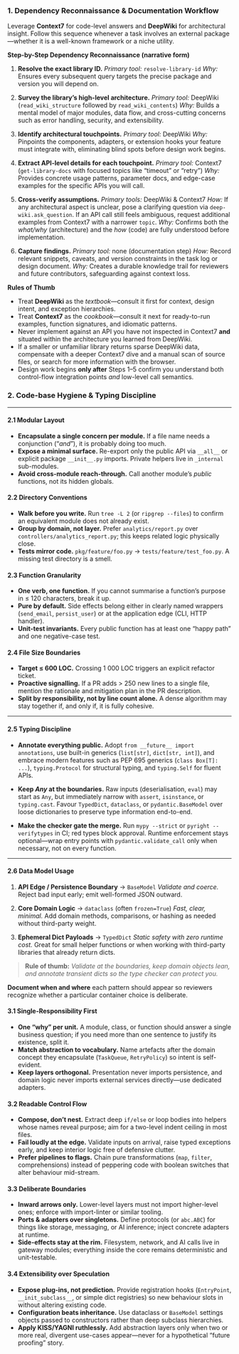 ### 1. Dependency Reconnaissance & Documentation Workflow

Leverage **Context7** for code-level answers and **DeepWiki** for architectural insight. Follow this sequence whenever a task involves an external package—whether it is a well-known framework or a niche utility.

**Step-by-Step Dependency Reconnaissance (narrative form)**

1. **Resolve the exact library ID.**
   *Primary tool:* `resolve-library-id`
   *Why:* Ensures every subsequent query targets the precise package and version you will depend on.

2. **Survey the library’s high-level architecture.**
   *Primary tool:* DeepWiki (`read_wiki_structure` followed by `read_wiki_contents`)
   *Why:* Builds a mental model of major modules, data flow, and cross-cutting concerns such as error handling, security, and extensibility.

3. **Identify architectural touchpoints.**
   *Primary tool:* DeepWiki
   *Why:* Pinpoints the components, adapters, or extension hooks your feature must integrate with, eliminating blind spots before design work begins.

4. **Extract API-level details for each touchpoint.**
   *Primary tool:* Context7 (`get-library-docs` with focused topics like “timeout” or “retry”)
   *Why:* Provides concrete usage patterns, parameter docs, and edge-case examples for the specific APIs you will call.

5. **Cross-verify assumptions.**
   *Primary tools:* DeepWiki & Context7
   *How:* If any architectural aspect is unclear, pose a clarifying question via `deep-wiki.ask_question`. If an API call still feels ambiguous, request additional examples from Context7 with a narrower `topic`.
   *Why:* Confirms both the *what/why* (architecture) and the *how* (code) are fully understood before implementation.

6. **Capture findings.**
   *Primary tool:* none (documentation step)
   *How:* Record relevant snippets, caveats, and version constraints in the task log or design document.
   *Why:* Creates a durable knowledge trail for reviewers and future contributors, safeguarding against context loss.

**Rules of Thumb**

* Treat **DeepWiki** as the *textbook*—consult it first for context, design intent, and exception hierarchies.
* Treat **Context7** as the *cookbook*—consult it next for ready-to-run examples, function signatures, and idiomatic patterns.
* Never implement against an API you have not inspected in Context7 **and** situated within the architecture you learned from DeepWiki.
* If a smaller or unfamiliar library returns sparse DeepWiki data, compensate with a deeper Context7 dive and a manual scan of source files, or search for more information with the browser.
* Design work begins **only after** Steps 1–5 confirm you understand both control-flow integration points *and* low-level call semantics.
### 2. Code-base Hygiene & Typing Discipline

---

#### 2.1  Modular Layout

* **Encapsulate a single concern per module.** If a file name needs a conjunction (“*and*”), it is probably doing too much.
* **Expose a minimal surface.** Re-export only the public API via `__all__` or explicit package `__init__.py` imports. Private helpers live in `_internal` sub-modules.
* **Avoid cross-module reach-through.** Call another module’s *public* functions, not its hidden globals.

#### 2.2  Directory Conventions

* **Walk before you write.** Run `tree -L 2` (or `ripgrep --files`) to confirm an equivalent module does not already exist.
* **Group by domain, not layer.** Prefer `analytics/report.py` over `controllers/analytics_report.py`; this keeps related logic physically close.
* **Tests mirror code.** `pkg/feature/foo.py` → `tests/feature/test_foo.py`. A missing test directory is a smell.

#### 2.3  Function Granularity

* **One verb, one function.** If you cannot summarise a function’s purpose in ≤ 120 characters, break it up.
* **Pure by default.** Side effects belong either in clearly named wrappers (`send_email`, `persist_user`) or at the application edge (CLI, HTTP handler).
* **Unit-test invariants.** Every public function has at least one “happy path” and one negative-case test.

#### 2.4  File Size Boundaries

* **Target ≤ 600 LOC.** Crossing 1 000 LOC triggers an explicit refactor ticket.
* **Proactive signalling.** If a PR adds > 250 new lines to a single file, mention the rationale and mitigation plan in the PR description.
* **Split by responsibility, not by line count alone.** A dense algorithm may stay together if, and only if, it is fully cohesive.

---

#### **2.5 Typing Discipline**

* **Annotate everything public.** Adopt `from __future__ import annotations`, use built-in generics (`list[str]`, `dict[str, int]`), and embrace modern features such as PEP 695 generics (`class Box[T]: ...`), `typing.Protocol` for structural typing, and `typing.Self` for fluent APIs.

* **Keep *Any* at the boundaries.** Raw inputs (deserialisation, `eval`) may start as `Any`, but immediately narrow with `assert`, `isinstance`, or `typing.cast`. Favour `TypedDict`, `dataclass`, or `pydantic.BaseModel` over loose dictionaries to preserve type information end-to-end.

* **Make the checker gate the merge.** Run `mypy --strict` or `pyright --verifytypes` in CI; red types block approval. Runtime enforcement stays optional—wrap entry points with `pydantic.validate_call` only when necessary, not on every function.

---

#### **2.6 Data Model Usage**
1. **API Edge / Persistence Boundary** → `BaseModel`
   *Validate and coerce.* Reject bad input early; emit well-formed JSON outward.

2. **Core Domain Logic** → `dataclass` (often `frozen=True`)
   *Fast, clear, minimal.* Add domain methods, comparisons, or hashing as needed without third-party weight.

3. **Ephemeral Dict Payloads** → `TypedDict`
   *Static safety with zero runtime cost.* Great for small helper functions or when working with third-party libraries that already return dicts.

> **Rule of thumb:**
> *Validate at the boundaries, keep domain objects lean, and annotate transient dicts so the type checker can protect you.*

**Document when and where** each pattern should appear so reviewers recognize whether a particular container choice is deliberate.

#### 3.1 Single-Responsibility First

* **One “why” per unit.** A module, class, or function should answer a single business question; if you need more than one sentence to justify its existence, split it.
* **Match abstraction to vocabulary.** Name artefacts after the domain concept they encapsulate (`TaskQueue`, `RetryPolicy`) so intent is self-evident.
* **Keep layers orthogonal.** Presentation never imports persistence, and domain logic never imports external services directly—use dedicated adapters.

#### 3.2 Readable Control Flow

* **Compose, don’t nest.** Extract deep `if/else` or loop bodies into helpers whose names reveal purpose; aim for a two-level indent ceiling in most files.
* **Fail loudly at the edge.** Validate inputs on arrival, raise typed exceptions early, and keep interior logic free of defensive clutter.
* **Prefer pipelines to flags.** Chain pure transformations (`map`, `filter`, comprehensions) instead of peppering code with boolean switches that alter behaviour mid-stream.

#### 3.3 Deliberate Boundaries

* **Inward arrows only.** Lower-level layers must not import higher-level ones; enforce with import-linter or similar tooling.
* **Ports & adapters over singletons.** Define protocols (or `abc.ABC`) for things like storage, messaging, or AI inference; inject concrete adapters at runtime.
* **Side-effects stay at the rim.** Filesystem, network, and AI calls live in gateway modules; everything inside the core remains deterministic and unit-testable.

#### 3.4 Extensibility over Speculation

* **Expose plug-ins, not prediction.** Provide registration hooks (`EntryPoint`, `__init_subclass__`, or simple dict registries) so new behaviour slots in without altering existing code.
* **Configuration beats inheritance.** Use dataclass or `BaseModel` settings objects passed to constructors rather than deep subclass hierarchies.
* **Apply KISS/YAGNI ruthlessly.** Add abstraction layers only when two or more real, divergent use-cases appear—never for a hypothetical “future proofing” story.